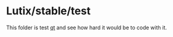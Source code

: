 # Lutix/stable/test
This folder is test [qt](https://doc.qt.io/) and see how hard it would be to code with it.